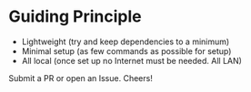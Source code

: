 Guiding Principle
=================

- Lightweight (try and keep dependencies to a minimum)
- Minimal setup (as few commands as possible for setup)
- All local (once set up no Internet must be needed. All LAN)

Submit a PR or open an Issue. Cheers!
